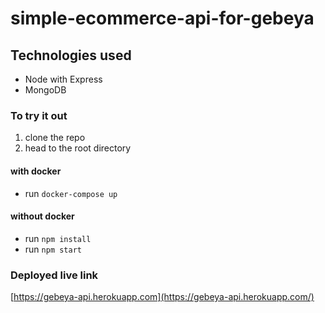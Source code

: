 # simple-ecommerce-api-for-gebeya

## Technologies used

 - Node with Express
 - MongoDB

### To try it out

 1.  clone the repo
 2.  head to the root directory

#### with docker

 - run `docker-compose up`

#### without docker

 - run `npm install`
 - run `npm start`

### Deployed live link

 [https://gebeya-api.herokuapp.com](https://gebeya-api.herokuapp.com/)
